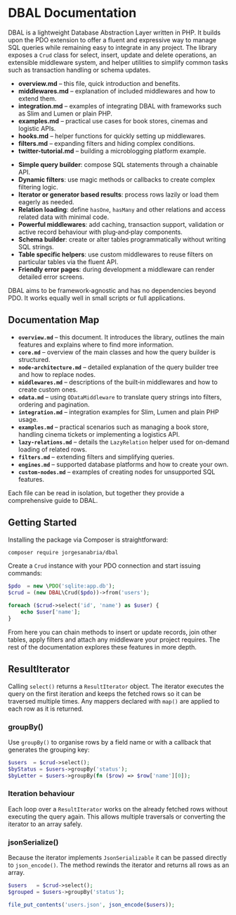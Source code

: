 # DBAL Documentation

DBAL is a lightweight Database Abstraction Layer written in PHP. It builds upon the PDO extension to offer a fluent and expressive way to manage SQL queries while remaining easy to integrate in any project. The library exposes a `Crud` class for select, insert, update and delete operations, an extensible middleware system, and helper utilities to simplify common tasks such as transaction handling or schema updates.

* **overview.md** – this file, quick introduction and benefits.
* **middlewares.md** – explanation of included middlewares and how to extend them.
* **integration.md** – examples of integrating DBAL with frameworks such as Slim and Lumen or plain PHP.
* **examples.md** – practical use cases for book stores, cinemas and logistic APIs.
* **hooks.md** – helper functions for quickly setting up middlewares.
* **filters.md** – expanding filters and hiding complex conditions.
* **twitter-tutorial.md** – building a microblogging platform example.

- **Simple query builder**: compose SQL statements through a chainable API.
- **Dynamic filters**: use magic methods or callbacks to create complex filtering logic.
- **Iterator or generator based results**: process rows lazily or load them eagerly as needed.
- **Relation loading**: define `hasOne`, `hasMany` and other relations and access related data with minimal code.
- **Powerful middlewares**: add caching, transaction support, validation or active record behaviour with plug‑and‑play components.
- **Schema builder**: create or alter tables programmatically without writing SQL strings.
- **Table specific helpers**: use custom middlewares to reuse filters on particular tables via the fluent API.
- **Friendly error pages**: during development a middleware can render detailed error screens.

DBAL aims to be framework‑agnostic and has no dependencies beyond PDO. It works equally well in small scripts or full applications.

## Documentation Map

- **`overview.md`** – this document. It introduces the library, outlines the main features and explains where to find more information.
- **`core.md`** – overview of the main classes and how the query builder is structured.
- **`node-architecture.md`** – detailed explanation of the query builder tree and how to replace nodes.
- **`middlewares.md`** – descriptions of the built‑in middlewares and how to create custom ones.
- **`odata.md`** – using `ODataMiddleware` to translate query strings into filters, ordering and pagination.
- **`integration.md`** – integration examples for Slim, Lumen and plain PHP usage.
- **`examples.md`** – practical scenarios such as managing a book store, handling cinema tickets or implementing a logistics API.
- **`lazy-relations.md`** – details the `LazyRelation` helper used for on-demand loading of related rows.
- **`filters.md`** – extending filters and simplifying queries.
- **`engines.md`** – supported database platforms and how to create your own.
- **`custom-nodes.md`** – examples of creating nodes for unsupported SQL features.

Each file can be read in isolation, but together they provide a comprehensive guide to DBAL.

## Getting Started

Installing the package via Composer is straightforward:

```bash
composer require jorgesanabria/dbal
```

Create a `Crud` instance with your PDO connection and start issuing commands:

```php
$pdo  = new \PDO('sqlite:app.db');
$crud = (new DBAL\Crud($pdo))->from('users');

foreach ($crud->select('id', 'name') as $user) {
    echo $user['name'];
}
```

From here you can chain methods to insert or update records, join other tables, apply filters and attach any middleware your project requires. The rest of the documentation explores these features in more depth.

## ResultIterator

Calling `select()` returns a `ResultIterator` object. The iterator executes the query on the first iteration and keeps the fetched rows so it can be traversed multiple times. Any mappers declared with `map()` are applied to each row as it is returned.

### groupBy()

Use `groupBy()` to organise rows by a field name or with a callback that generates the grouping key:

```php
$users  = $crud->select();
$byStatus = $users->groupBy('status');
$byLetter = $users->groupBy(fn ($row) => $row['name'][0]);
```

### Iteration behaviour

Each loop over a `ResultIterator` works on the already fetched rows without executing the query again. This allows multiple traversals or converting the iterator to an array safely.

### jsonSerialize()

Because the iterator implements `JsonSerializable` it can be passed directly to `json_encode()`. The method rewinds the iterator and returns all rows as an array.

```php
$users   = $crud->select();
$grouped = $users->groupBy('status');

file_put_contents('users.json', json_encode($users));
```
